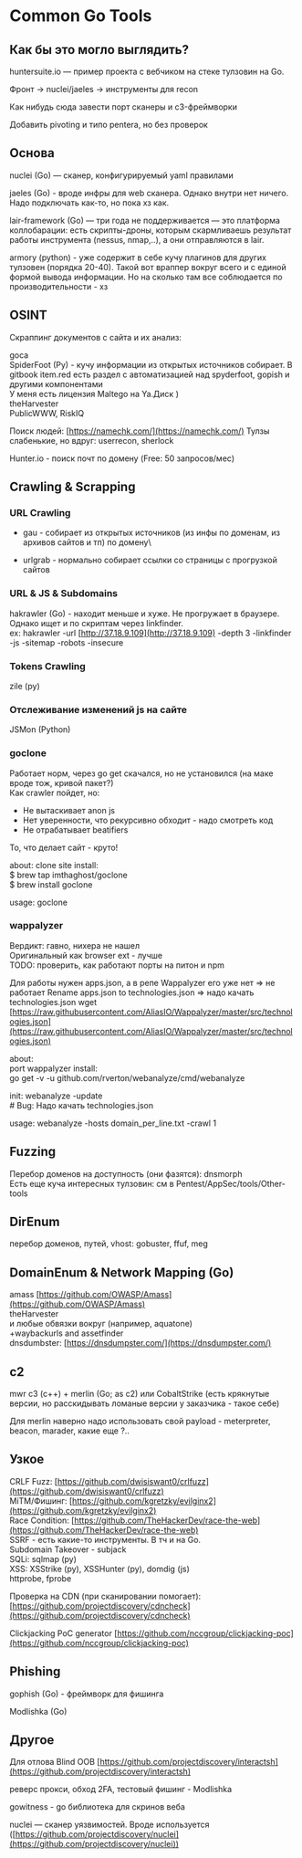 # Common Go Tools

## Как бы это могло выглядить?

huntersuite.io — пример проекта с вебчиком на стеке тулзовин на Go.

Фронт -> nuclei/jaeles -> инструменты для recon

Как нибудь сюда завести порт сканеры и c3-фреймворки

Добавить pivoting и типо pentera, но без проверок

## Основа

nuclei (Go) — сканер, конфигурируемый yaml правилами

jaeles (Go) - вроде инфры для web сканера. Однако внутри нет ничего. Надо подключать как-то, но пока хз как.

lair-framework (Go) — три года не поддерживается — это платформа коллобарации: есть скрипты-дроны, которым скармливаешь результат работы инструмента (nessus, nmap,..), а они отправляются в lair.&#x20;

armory (python) - уже содержит в себе кучу плагинов для других тулзовен (порядка 20-40). Такой вот враппер вокруг всего и с единой формой вывода информации. Но на сколько там все соблюдается по производительности - хз

## OSINT

Скраппинг документов с сайта и их анализ:&#x20;

goca \
SpiderFoot (Py) - кучу информации из открытых источников собирает. В gitbook item.red есть раздел с автоматизацией над spyderfoot, gopish и другими компонентами\
У меня есть лицензия Maltego на Ya.Диск ) \
theHarvester \
PublicWWW, RiskIQ

Поиск людей: [https://namechk.com/](https://namechk.com/) Тулзы слабенькие, но вдруг: userrecon, sherlock

Hunter.io - поиск почт по домену (Free: 50 запросов/мес)

## Crawling & Scrapping

### URL Crawling

* gau - собирает из открытых источников (из инфы по доменам, из архивов сайтов и тп) по домену\

* urlgrab - нормально собирает ссылки со страницы с прогрузкой сайтов

### URL & JS & Subdomains

hakrawler (Go) - находит меньше и хуже. Не прогружает в браузере. Однако ищет и по скриптам через linkfinder.\
ex: hakrawler -url [http://37.18.9.109](http://37.18.9.109) -depth 3 -linkfinder -js -sitemap -robots -insecure

### Tokens Crawling

zile (py)

### Отслеживание изменений js на сайте

JSMon (Python)

### goclone

Работает норм, через go get скачался, но не установился (на маке вроде тож, кривой пакет?) \
Как crawler пойдет, но:

* Не вытаскивает anon js
* Нет уверенности, что рекурсивно обходит - надо смотреть код
* Не отрабатывает beatifiers

То, что делает сайт - круто!

about: clone site install: \
$ brew tap imthaghost/goclone \
$ brew install goclone

usage: goclone&#x20;

### wappalyzer

Вердикт: гавно, нихера не нашел \
Оригинальный как browser ext - лучше \
TODO: проверить, как работают порты на питон и npm

Для работы нужен apps.json, а в репе Wappalyzer его уже нет => не работает Rename apps.json to technologies.json => надо качать technologies.json wget [https://raw.githubusercontent.com/AliasIO/Wappalyzer/master/src/technologies.json](https://raw.githubusercontent.com/AliasIO/Wappalyzer/master/src/technologies.json)

about: \
port wappalyzer install: \
go get -v -u github.com/rverton/webanalyze/cmd/webanalyze&#x20;

init: webanalyze -update \
\# Bug: Надо качать technologies.json&#x20;

usage: webanalyze -hosts domain\_per\_line.txt -crawl 1

## Fuzzing

Перебор доменов на доступность (они фазятся): dnsmorph \
Есть еще куча интересных тулзовин: см в Pentest/AppSec/tools/Other-tools

## DirEnum

перебор доменов, путей, vhost: gobuster, ffuf, meg

## DomainEnum & Network Mapping (Go)

amass [https://github.com/OWASP/Amass](https://github.com/OWASP/Amass) \
theHarvester \
и любые обвязки вокруг (например, aquatone) \
\+waybackurls and assetfinder\
dnsdumbster: [https://dnsdumpster.com/](https://dnsdumpster.com/)

## с2

mwr с3 (c++) + merlin (Go; as c2) или CobaltStrike (есть крякнутые версии, но расскидывать ломаные версии у заказчика - такое себе)

Для merlin наверно надо использовать свой payload - meterpreter, beacon, marader,  какие еще ?..&#x20;

## Узкое

CRLF Fuzz: [https://github.com/dwisiswant0/crlfuzz](https://github.com/dwisiswant0/crlfuzz) \
MiTM/Фишинг: [https://github.com/kgretzky/evilginx2](https://github.com/kgretzky/evilginx2) \
Race Condition: [https://github.com/TheHackerDev/race-the-web](https://github.com/TheHackerDev/race-the-web) \
SSRF - есть какие-то инструменты. В тч и на Go. \
Subdomain Takeover - subjack \
SQLi: sqlmap (py) \
XSS: XSStrike (py), XSSHunter (py), domdig (js) \
httprobe, fprobe

Проверка на CDN (при сканировании помогает): [https://github.com/projectdiscovery/cdncheck](https://github.com/projectdiscovery/cdncheck)

Clickjacking PoC generator [https://github.com/nccgroup/clickjacking-poc](https://github.com/nccgroup/clickjacking-poc)

## Phishing

gophish  (Go) - фреймворк для фишинга

Modlishka (Go)

## Другое

Для отлова Blind OOB [https://github.com/projectdiscovery/interactsh](https://github.com/projectdiscovery/interactsh)

реверс прокси, обход 2FA, тестовый фишинг - Modlishka

gowitness - go библиотека для скринов веба

nuclei — сканер уязвимостей. Вроде используется ([https://github.com/projectdiscovery/nuclei](https://github.com/projectdiscovery/nuclei))

